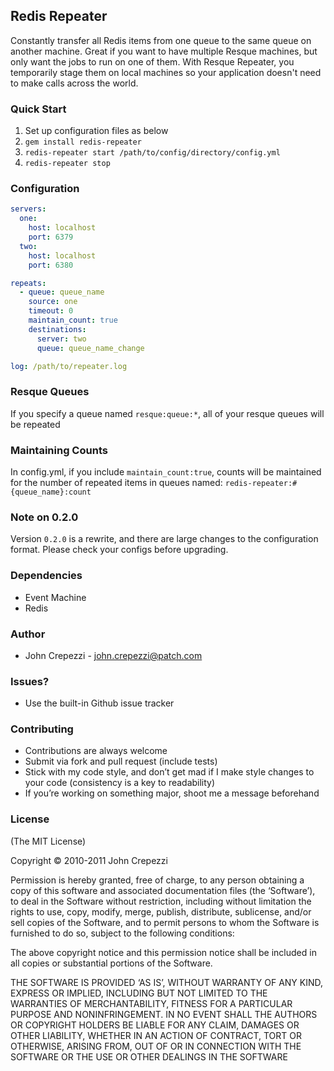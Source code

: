 ## Redis Repeater

Constantly transfer all Redis items from one queue to the same queue on another machine.
Great if you want to have multiple Resque machines, but only want the jobs to run on one of them.  With Resque Repeater, you temporarily stage them on local machines so your application doesn't need to make calls across the world.

### Quick Start

1.  Set up configuration files as below
2.  `gem install redis-repeater`
3.  `redis-repeater start /path/to/config/directory/config.yml`
3.  `redis-repeater stop`

### Configuration

``` yaml
servers:
  one:
    host: localhost
    port: 6379
  two:
    host: localhost
    port: 6380

repeats:
  - queue: queue_name
    source: one
    timeout: 0
    maintain_count: true
    destinations:
      server: two
      queue: queue_name_change

log: /path/to/repeater.log
```

### Resque Queues

If you specify a queue named `resque:queue:*`, all of your resque queues will be repeated

### Maintaining Counts

In config.yml, if you include `maintain_count:true`, counts will be maintained for the number of repeated items in queues named: `redis-repeater:#{queue_name}:count`

### **Note on 0.2.0**

Version `0.2.0` is a rewrite, and there are large changes to the configuration format.  Please check your configs before upgrading.

### Dependencies

* Event Machine
* Redis

### Author

* John Crepezzi - john.crepezzi@patch.com

### Issues?

* Use the built-in Github issue tracker

### Contributing

* Contributions are always welcome
* Submit via fork and pull request (include tests)
* Stick with my code style, and don’t get mad if I make style changes to your code (consistency is a key to readability)
* If you’re working on something major, shoot me a message beforehand

### License

(The MIT License)

Copyright © 2010-2011 John Crepezzi

Permission is hereby granted, free of charge, to any person obtaining a copy of this software and associated documentation files (the ‘Software’), to deal in the Software without restriction, including without limitation the rights to use, copy, modify, merge, publish, distribute, sublicense, and/or sell copies of the Software, and to permit persons to whom the Software is furnished to do so, subject to the following conditions:

The above copyright notice and this permission notice shall be included in all copies or substantial portions of the Software.

THE SOFTWARE IS PROVIDED ‘AS IS’, WITHOUT WARRANTY OF ANY KIND, EXPRESS OR IMPLIED, INCLUDING BUT NOT LIMITED TO THE WARRANTIES OF MERCHANTABILITY, FITNESS FOR A PARTICULAR PURPOSE AND NONINFRINGEMENT. IN NO EVENT SHALL THE AUTHORS OR COPYRIGHT HOLDERS BE LIABLE FOR ANY CLAIM, DAMAGES OR OTHER LIABILITY, WHETHER IN AN ACTION OF CONTRACT, TORT OR OTHERWISE, ARISING FROM, OUT OF OR IN CONNECTION WITH THE SOFTWARE OR THE USE OR OTHER DEALINGS IN THE SOFTWARE
